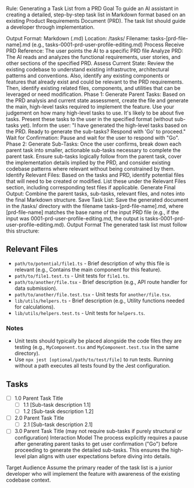 Rule: Generating a Task List from a PRD
Goal
To guide an AI assistant in creating a detailed, step-by-step task list in Markdown format based on an existing Product Requirements Document (PRD). The task list should guide a developer through implementation.

Output
Format: Markdown (.md)
Location: /tasks/
Filename: tasks-[prd-file-name].md (e.g., tasks-0001-prd-user-profile-editing.md)
Process
Receive PRD Reference: The user points the AI to a specific PRD file
Analyze PRD: The AI reads and analyzes the functional requirements, user stories, and other sections of the specified PRD.
Assess Current State: Review the existing codebase to understand existing infrastructre, architectural patterns and conventions. Also, identify any existing components or features that already exist and could be relevant to the PRD requirements. Then, identify existing related files, components, and utilities that can be leveraged or need modification.
Phase 1: Generate Parent Tasks: Based on the PRD analysis and current state assessment, create the file and generate the main, high-level tasks required to implement the feature. Use your judgement on how many high-level tasks to use. It's likely to be about five tasks. Present these tasks to the user in the specified format (without sub-tasks yet). Inform the user: "I have generated the high-level tasks based on the PRD. Ready to generate the sub-tasks? Respond with 'Go' to proceed."
Wait for Confirmation: Pause and wait for the user to respond with "Go".
Phase 2: Generate Sub-Tasks: Once the user confirms, break down each parent task into smaller, actionable sub-tasks necessary to complete the parent task. Ensure sub-tasks logically follow from the parent task, cover the implementation details implied by the PRD, and consider existing codebase patterns where relevant without being constrained by them.
Identify Relevant Files: Based on the tasks and PRD, identify potential files that will need to be created or modified. List these under the Relevant Files section, including corresponding test files if applicable.
Generate Final Output: Combine the parent tasks, sub-tasks, relevant files, and notes into the final Markdown structure.
Save Task List: Save the generated document in the /tasks/ directory with the filename tasks-[prd-file-name].md, where [prd-file-name] matches the base name of the input PRD file (e.g., if the input was 0001-prd-user-profile-editing.md, the output is tasks-0001-prd-user-profile-editing.md).
Output Format
The generated task list must follow this structure:

## Relevant Files

- `path/to/potential/file1.ts` - Brief description of why this file is relevant (e.g., Contains the main component for this feature).
- `path/to/file1.test.ts` - Unit tests for `file1.ts`.
- `path/to/another/file.tsx` - Brief description (e.g., API route handler for data submission).
- `path/to/another/file.test.tsx` - Unit tests for `another/file.tsx`.
- `lib/utils/helpers.ts` - Brief description (e.g., Utility functions needed for calculations).
- `lib/utils/helpers.test.ts` - Unit tests for `helpers.ts`.

### Notes

- Unit tests should typically be placed alongside the code files they are testing (e.g., `MyComponent.tsx` and `MyComponent.test.tsx` in the same directory).
- Use `npx jest [optional/path/to/test/file]` to run tests. Running without a path executes all tests found by the Jest configuration.

## Tasks

- [ ] 1.0 Parent Task Title
  - [ ] 1.1 [Sub-task description 1.1]
  - [ ] 1.2 [Sub-task description 1.2]
- [ ] 2.0 Parent Task Title
  - [ ] 2.1 [Sub-task description 2.1]
- [ ] 3.0 Parent Task Title (may not require sub-tasks if purely structural or configuration)
Interaction Model
The process explicitly requires a pause after generating parent tasks to get user confirmation ("Go") before proceeding to generate the detailed sub-tasks. This ensures the high-level plan aligns with user expectations before diving into details.

Target Audience
Assume the primary reader of the task list is a junior developer who will implement the feature with awareness of the existing codebase context.